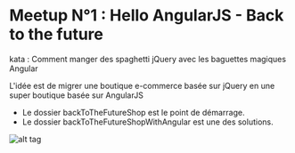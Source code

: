 # Meetup N°1 : Hello AngularJS - Back to the future

kata : Comment manger des spaghetti jQuery avec les baguettes magiques Angular

L'idée est de migrer une boutique e-commerce basée sur jQuery en une super boutique basée sur AngularJS

* Le dossier backToTheFutureShop est le point de démarrage.
* Le dossier backToTheFutureShopWithAngular est une des solutions.

![alt tag](https://github.com/ngMorocco/meetup-1-kata-Comment-manger-des-spaghetti-jQuery-avec-les-baguettes-magiques-Angular/blob/master/BackToTheFutureShop.jpg)

